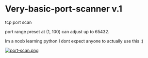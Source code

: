 # Very-basic-port-scanner v.1
tcp port scan

port range preset at (1, 100) can adjust up to 65432.

Im a noob learning python I dont expect anyone to actually use this :)


[![port-scan.png](https://i.postimg.cc/KzP60Fw4/port-scan.png)](https://postimg.cc/KkYpzXZy)

